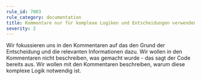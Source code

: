 ```yaml
---
rule_id: 7003
rule_category: documentation
title: Kommentare nur für komplexe Logiken und Entscheidungen verwenden 
severity: 2
---
```

Wir fokussieren uns in den Kommentaren auf das den Grund der Entscheidung und die relevanten Informationen dazu.
Wir wollen in den Kommentaren nicht beschreiben, was gemacht wurde - das sagt der Code bereits aus.
Wir wollen mit den Kommentaren beschreiben, warum diese komplexe Logik notwendig ist.
